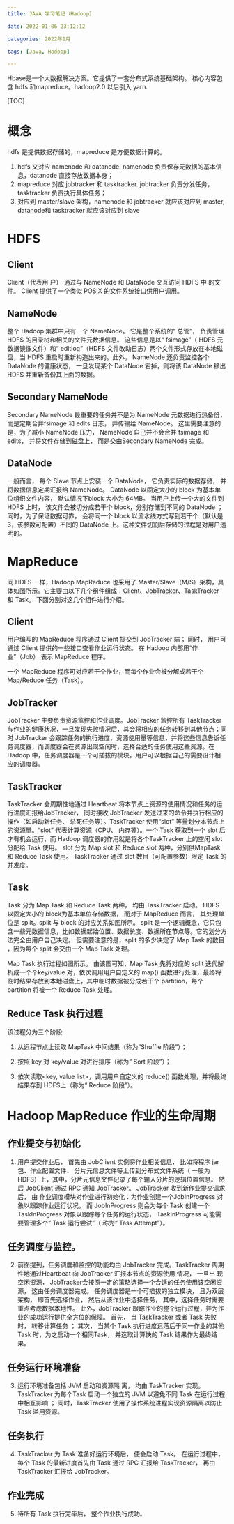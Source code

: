 ```yaml
---
title: JAVA 学习笔记（Hadoop）

date: 2022-01-06 23:12:12  

categories: 2022年1月

tags: [Java, Hadoop]

---
```


Hbase是一个大数据解决方案。它提供了一套分布式系统基础架构。 核心内容包含 hdfs 和mapreduce。hadoop2.0 以后引入 yarn.

<!-- more -->

[TOC]


# 概念


hdfs 是提供数据存储的，mapreduce 是方便数据计算的。
1. hdfs 又对应 namenode 和 datanode. namenode 负责保存元数据的基本信息，datanode 直接存放数据本身；
2. mapreduce 对应 jobtracker 和 tasktracker. jobtracker 负责分发任务，tasktracker 负责执行具体任务；
3. 对应到 master/slave 架构，namenode 和 jobtracker 就应该对应到 master, datanode和 tasktracker 就应该对应到 slave

# HDFS

##  Client
Client（代表用 户） 通过与 NameNode 和 DataNode 交互访问 HDFS 中 的文件。 Client 提供了一个类似 POSIX 的文件系统接口供用户调用。

## NameNode
整个 Hadoop 集群中只有一个 NameNode。 它是整个系统的“ 总管”， 负责管理 HDFS 的目录树和相关的文件元数据信息。 这些信息是以“ fsimage”（ HDFS 元数据镜像文件）和“ editlog”（HDFS 文件改动日志）两个文件形式存放在本地磁盘，当 HDFS 重启时重新构造出来的。此外， NameNode 还负责监控各个 DataNode 的健康状态， 一旦发现某个 DataNode 宕掉，则将该 DataNode 移出 HDFS 并重新备份其上面的数据。

## Secondary NameNode
Secondary NameNode 最重要的任务并不是为 NameNode 元数据进行热备份， 而是定期合并fsimage 和 edits 日志， 并传输给 NameNode。 这里需要注意的是，为了减小 NameNode 压力， NameNode 自己并不会合并 fsimage 和 edits， 并将文件存储到磁盘上， 而是交由Secondary NameNode 完成。

## DataNode
一般而言， 每个 Slave 节点上安装一个 DataNode， 它负责实际的数据存储， 并将数据信息定期汇报给 NameNode。 DataNode 以固定大小的 block 为基本单位组织文件内容， 默认情况下block 大小为 64MB。 当用户上传一个大的文件到 HDFS 上时， 该文件会被切分成若干个 block，分别存储到不同的 DataNode ； 同时，为了保证数据可靠， 会将同一个 block 以流水线方式写到若干个（默认是 3，该参数可配置）不同的 DataNode 上。这种文件切割后存储的过程是对用户透明的。

#  MapReduce
同 HDFS 一样，Hadoop MapReduce 也采用了 Master/Slave（M/S）架构，具体如图所示。它主要由以下几个组件组成：Client、JobTracker、TaskTracker 和 Task。 下面分别对这几个组件进行介绍。

## Client
用户编写的 MapReduce 程序通过 Client 提交到 JobTracker 端； 同时， 用户可通过 Client 提供的一些接口查看作业运行状态。 在 Hadoop 内部用“作业”（Job） 表示 MapReduce 程序。

一个 MapReduce 程序可对应若干个作业，而每个作业会被分解成若干个 Map/Reduce 任务（Task）。

## JobTracker
JobTracker 主要负责资源监控和作业调度。JobTracker 监控所有 TaskTracker与作业的健康状况，一旦发现失败情况后，其会将相应的任务转移到其他节点；同时 JobTracker 会跟踪任务的执行进度、资源使用量等信息，并将这些信息告诉任务调度器，而调度器会在资源出现空闲时，选择合适的任务使用这些资源。在 Hadoop 中，任务调度器是一个可插拔的模块，用户可以根据自己的需要设计相应的调度器。

## TaskTracker
TaskTracker 会周期性地通过 Heartbeat 将本节点上资源的使用情况和任务的运行进度汇报给JobTracker， 同时接收 JobTracker 发送过来的命令并执行相应的操作（如启动新任务、 杀死任务等）。TaskTracker 使用“slot” 等量划分本节点上的资源量。“slot” 代表计算资源（CPU、
内存等）。一个 Task 获取到一个 slot 后才有机会运行，而 Hadoop 调度器的作用就是将各个TaskTracker 上的空闲 slot 分配给 Task 使用。 slot 分为 Map slot 和 Reduce slot 两种，分别供MapTask 和 Reduce Task 使用。 TaskTracker 通过 slot 数目（可配置参数）限定 Task 的并发度。

## Task
Task 分为 Map Task 和 Reduce Task 两种， 均由 TaskTracker 启动。 HDFS 以固定大小的 block为基本单位存储数据， 而对于 MapReduce 而言， 其处理单位是 split。split 与 block 的对应关系如图所示。 split 是一个逻辑概念，它只包含一些元数据信息，比如数据起始位置、数据长度、数据所在节点等。它的划分方法完全由用户自己决定。 但需要注意的是，split 的多少决定了 Map Task 的数目 ，因为每个 split 会交由一个 Map Task 处理。

Map Task 执行过程如图所示。 由该图可知，Map Task 先将对应的 split 迭代解析成一个个key/value 对，依次调用用户自定义的 map() 函数进行处理，最终将临时结果存放到本地磁盘上，其中临时数据被分成若干个 partition，每个 partition 将被一个 Reduce Task 处理。

## Reduce Task 执行过程
该过程分为三个阶段

1. 从远程节点上读取 MapTask 中间结果（称为“Shuffle 阶段”）；

2. 按照 key 对 key/value 对进行排序（称为“ Sort 阶段”）；

3. 依次读取<key, value list>，调用用户自定义的 reduce() 函数处理，并将最终结果存到 HDFS上（称为“ Reduce 阶段”）。

# Hadoop MapReduce 作业的生命周期
## 作业提交与初始化
1. 用户提交作业后， 首先由 JobClient 实例将作业相关信息， 比如将程序 jar 包、作业配置文件、 分片元信息文件等上传到分布式文件系统（ 一般为 HDFS）上，其中，分片元信息文件记录了每个输入分片的逻辑位置信息。 然后 JobClient 通过 RPC 通知 JobTracker。
JobTracker 收到新作业提交请求后， 由 作业调度模块对作业进行初始化：为作业创建一个JobInProgress 对象以跟踪作业运行状况， 而 JobInProgress 则会为每个 Task 创建一个TaskInProgress 对象以跟踪每个任务的运行状态， TaskInProgress 可能需要管理多个“ Task 运行尝试”（ 称为“ Task Attempt”）。

## 任务调度与监控。
2. 前面提到，任务调度和监控的功能均由 JobTracker 完成。TaskTracker 周期性地通过Heartbeat 向 JobTracker 汇报本节点的资源使用 情况， 一旦出 现空闲资源， JobTracker会按照一定的策略选择一个合适的任务使用该空闲资源， 这由任务调度器完成。 任务调度器是一个可插拔的独立模块， 且为双层架构， 即首先选择作业， 然后从该作业中选择任务， 其中，选择任务时需要重点考虑数据本地性。 此外，JobTracker 跟踪作业的整个运行过程，并为作业的成功运行提供全方位的保障。 首先， 当 TaskTracker 或者 Task 失败时， 转移计算任务 ； 其次， 当某个 Task 执行进度远落后于同一作业的其他 Task 时，为之启动一个相同Task， 并选取计算快的 Task 结果作为最终结果。

## 任务运行环境准备
3. 运行环境准备包括 JVM 启动和资源隔 离， 均由 TaskTracker 实现。 TaskTracker 为每个Task 启动一个独立的 JVM 以避免不同 Task 在运行过程中相互影响 ； 同时，TaskTracker 使用了操作系统进程实现资源隔离以防止 Task 滥用资源。

## 任务执行
4. TaskTracker 为 Task 准备好运行环境后， 便会启动 Task。 在运行过程中， 每个 Task 的最新进度首先由 Task 通过 RPC 汇报给 TaskTracker， 再由 TaskTracker 汇报给 JobTracker。

## 作业完成
5. 待所有 Task 执行完毕后， 整个作业执行成功。













